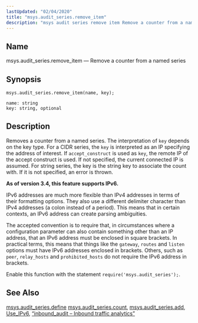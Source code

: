 ```yaml
---
lastUpdated: "02/04/2020"
title: "msys.audit_series.remove_item"
description: "msys audit series remove item Remove a counter from a named series msys audit series remove item name key Removes a counter from a named series The interpretation of key depends on the key type For a CIDR series the key is interpreted as an IP specifying the address of..."
---
```


<a name="lua.ref.msys.audit_series.remove_item"></a> 
## Name

msys.audit_series.remove_item — Remove a counter from a named series

<a name="idp26068800"></a> 
## Synopsis

`msys.audit_series.remove_item(name, key);`

```
name: string
key: string, optional
```
<a name="idp26071520"></a> 
## Description

Removes a counter from a named series. The interpretation of `key` depends on the key type. For a CIDR series, the `key` is interpreted as an IP specifying the address of interest. If `accept_construct` is used as `key`, the remote IP of the accept construct is used. If not specified, the current connected IP is assumed. For string series, the key is the string key to associate the count with. If it is not specified, an error is thrown.

**As of version 3.4, this feature supports IPv6.**

IPv6 addresses are much more flexible than IPv4 addresses in terms of their formatting options. They also use a different delimiter character than IPv4 addresses (a colon instead of a period). This means that in certain contexts, an IPv6 address can create parsing ambiguities.

The accepted convention is to require that, in circumstances where a configuration parameter can also contain something other than an IP address, that an IPv6 address must be enclosed in square brackets. In practical terms, this means that things like the `gateway`, `routes` and `listen` options must have IPv6 addresses enclosed in brackets. Others, such as `peer`, `relay_hosts` and `prohibited_hosts` do not require the IPv6 address in brackets.

Enable this function with the statement `require('msys.audit_series');`.

<a name="idp26081216"></a> 
## See Also

[msys.audit_series.define](/momentum/3/3-reference/3-reference-lua-ref-msys-audit-series-define) [msys.audit_series.count](/momentum/3/3-reference/3-reference-lua-ref-msys-audit-series-count), [msys.audit_series.add](/momentum/3/3-reference/3-reference-lua-ref-msys-audit-series-add), [Use_IPv6](/momentum/3/3-reference/3-reference-conf-ref-use-ipv-6), [“inbound_audit – Inbound traffic analytics”](/momentum/3/3-reference/3-reference-modules-inbound-audit)